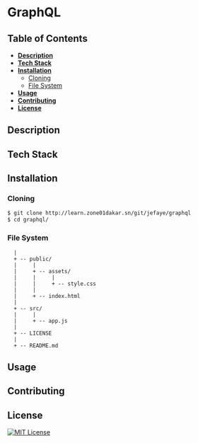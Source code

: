 # GraphQL

## Table of Contents

- [**Description**](#description)
- [**Tech Stack**](#tech-stack)
- [**Installation**](#installation)
  - [Cloning](#cloning)
  - [File System](#file-system)
- [**Usage**](#usage)
- [**Contributing**](#contributing)
- [**License**](#license)

## Description

## Tech Stack

## Installation

### Cloning

```bash
$ git clone http://learn.zone01dakar.sn/git/jefaye/graphql
$ cd graphql/
```

### File System

      |
      + -- public/
      |     |
      |     + -- assets/
      |     |     |
      |     |     + -- style.css
      |     |
      |     + -- index.html
      |
      + -- src/
      |     |
      |     + -- app.js
      |
      + -- LICENSE
      |
      + -- README.md

## Usage

## Contributing

## License

[![MIT License](https://img.shields.io/badge/License-MIT-green)](LICENSE)
